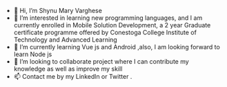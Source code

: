 - 👋 Hi, I’m Shynu Mary Varghese
- 👀 I’m interested in learning new programming languages, and I am currently enrolled in Mobile Solution Development, a 2 year Graduate certificate programme offered by Conestoga College Institute of Technology and Advanced Learning
- 🌱 I’m currently learning Vue js and Android ,also, I am looking forward to learn Node js 
- 💞️ I’m looking to collaborate project where I can contribute my knowledge as well as improve my skill
- 📫 Contact me by my Linkedln or Twitter .

<!---
estrelabrilante/estrelabrilante is a ✨ special ✨ repository because its `README.md` (this file) appears on your GitHub profile.
You can click the Preview link to take a look at your changes.
--->
